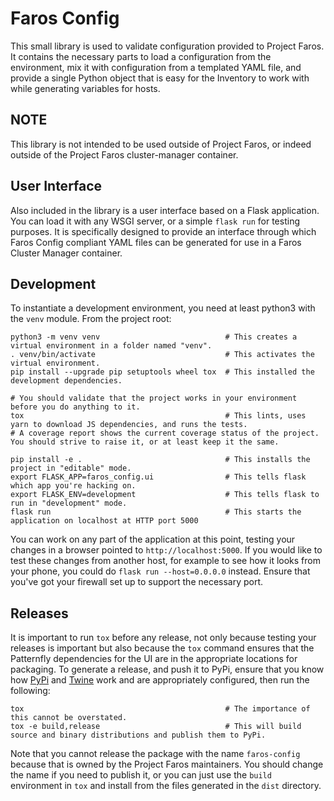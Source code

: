 # Faros Config

This small library is used to validate configuration provided to Project Faros. It contains the necessary parts to load a configuration from the environment, mix it with configuration from a templated YAML file, and provide a single Python object that is easy for the Inventory to work with while generating variables for hosts.

## NOTE

This library is not intended to be used outside of Project Faros, or indeed outside of the Project Faros cluster-manager container.

## User Interface

Also included in the library is a user interface based on a Flask application. You can load it with any WSGI server, or a simple `flask run` for testing purposes. It is specifically designed to provide an interface through which Faros Config compliant YAML files can be generated for use in a Faros Cluster Manager container.

## Development

To instantiate a development environment, you need at least python3 with the `venv` module. From the project root:

```shell
python3 -m venv venv                            # This creates a virtual environment in a folder named "venv".
. venv/bin/activate                             # This activates the virtual environment.
pip install --upgrade pip setuptools wheel tox  # This installed the development dependencies.

# You should validate that the project works in your environment before you do anything to it.
tox                                             # This lints, uses yarn to download JS dependencies, and runs the tests.
# A coverage report shows the current coverage status of the project. You should strive to raise it, or at least keep it the same.

pip install -e .                                # This installs the project in "editable" mode.
export FLASK_APP=faros_config.ui                # This tells flask which app you're hacking on.
export FLASK_ENV=development                    # This tells flask to run in "development" mode.
flask run                                       # This starts the application on localhost at HTTP port 5000
```

You can work on any part of the application at this point, testing your changes in a browser pointed to `http://localhost:5000`. If you would like to test these changes from another host, for example to see how it looks from your phone, you could do `flask run --host=0.0.0.0` instead. Ensure that you've got your firewall set up to support the necessary port.

## Releases

It is important to run `tox` before any release, not only because testing your releases is important but also because the `tox` command ensures that the Patternfly dependencies for the UI are in the appropriate locations for packaging. To generate a release, and push it to PyPi, ensure that you know how [PyPi](https://packaging.python.org/tutorials/packaging-projects/#uploading-the-distribution-archives) and [Twine](https://twine.readthedocs.io/en/latest/) work and are appropriately configured, then run the following:

```shell
tox                                             # The importance of this cannot be overstated.
tox -e build,release                            # This will build source and binary distributions and publish them to PyPi.
```

Note that you cannot release the package with the name `faros-config` because that is owned by the Project Faros maintainers. You should change the name if you need to publish it, or you can just use the `build` environment in `tox` and install from the files generated in the `dist` directory.
